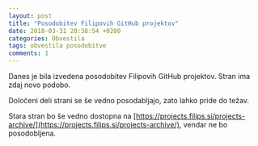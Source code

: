 ```yaml
---
layout: post
title: "Posodobitev Filipovih GitHub projektov"
date: 2018-03-31 20:38:54 +0200
categories: Obvestila
tags: obvestila posodobitve
comments: 1
---
```

Danes je bila izvedena posodobitev Filipovih GitHub projektov. Stran ima zdaj novo podobo.

<!--more-->

Določeni deli strani se še vedno posodabljajo, zato lahko pride do težav.

Stara stran bo še vedno dostopna na [https://projects.filips.si/projects-archive/](https://projects.filips.si/projects-archive/), vendar ne bo posodobljena.